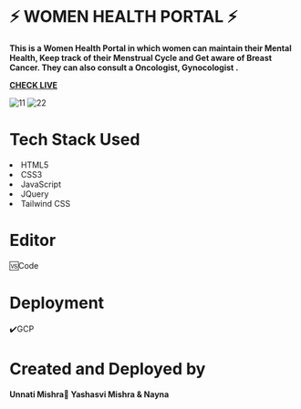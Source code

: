 #  ⚡ WOMEN HEALTH PORTAL ⚡

<b>This is a Women Health Portal in which women can maintain their Mental Health, Keep track of their Menstrual Cycle and Get aware of Breast Cancer. They can also consult a Oncologist, Gynocologist .</b>
<br>

<b><a href="http://unnatimishra1920.pythonanywhere.com/">CHECK LIVE</a></b>
<br>



<img src="https://i.ibb.co/s3WHXVJ/11.png" alt="11" border="0">
<img src="https://i.ibb.co/SRztYrj/22.png" alt="22" border="0">
<br>



<h1>Tech Stack Used</h1>
<li>HTML5</li>
<li>CSS3</li>
<li>JavaScript</li>
<li>JQuery</li>
<li>Tailwind CSS</li>



<h1>Editor</h1>
🆚Code

<h1>Deployment</h1>✔️GCP

<h1>Created and Deployed by</h1>
  <b>Unnati Mishra🙎 Yashasvi Mishra & Nayna </b>
  <br><br>

